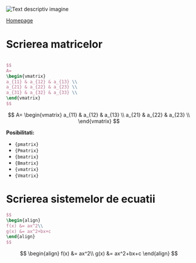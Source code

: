 
<script id="MathJax-script" async src="https://cdn.jsdelivr.net/npm/mathjax@3.0.1/es5/tex-mml-chtml.js"></script>

![Text descriptiv imagine](https://metricop.com/cdn/shop/articles/trimble-total-station.jpg?v=1677673954&width=1100)


[Homepage](index.md)

# Scrierea matricelor
```LaTex

$$
A=
\begin{vmatrix}
a_{11} & a_{12} & a_{13} \\
a_{21} & a_{22} & a_{23} \\
a_{31} & a_{32} & a_{33} \\
\end{vmatrix} 
$$
```

$$
A=
\begin{vmatrix}
a_{11} & a_{12} & a_{13} \\
a_{21} & a_{22} & a_{23} \\
\end{vmatrix} 
$$

 **Posibilitati:**
 
 - `{pmatrix}`
 - `{Pmatrix}`
 - `{bmatrix}`
 - `{Bmatrix}`
 - `{vmatrix}`
 - `{Vmatrix}`

 # Scrierea sistemelor de ecuatii 
```LaTex
$$ 
\begin{align}
f(x) &= ax^2\\
g(x) &= ax^2+bx+c
\end{align}
$$
```

$$ 
\begin{align}
f(x) &= ax^2\\
g(x) &= ax^2+bx+c
\end{align}
$$
 
